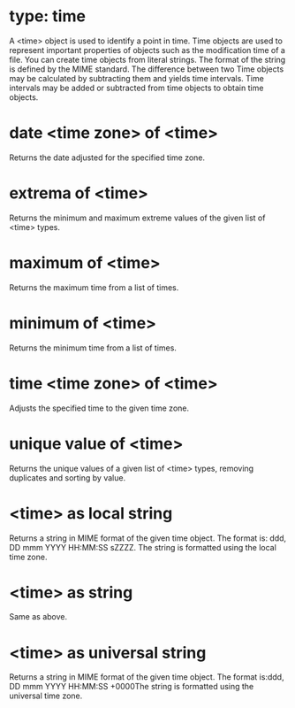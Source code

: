 # type: time

A &lt;time&gt; object is used to identify a point in time. Time objects are used to represent important properties of objects such as the modification time of a file. You can create time objects from literal strings. The format of the string is defined by the MIME standard. The difference between two Time objects may be calculated by subtracting them and yields time intervals. Time intervals may be added or subtracted from time objects to obtain time objects.

# date &lt;time zone&gt; of &lt;time&gt;

Returns the date adjusted for the specified time zone.

# extrema of &lt;time&gt;

Returns the minimum and maximum extreme values of the given list of &lt;time&gt; types.

# maximum of &lt;time&gt;

Returns the maximum time from a list of times.

# minimum of &lt;time&gt;

Returns the minimum time from a list of times.

# time &lt;time zone&gt; of &lt;time&gt;

Adjusts the specified time to the given time zone.

# unique value of &lt;time&gt;

Returns the unique values of a given list of &lt;time&gt; types, removing duplicates and sorting by value.

# &lt;time&gt; as local string

Returns a string in MIME format of the given time object. The format is: ddd, DD mmm YYYY HH:MM:SS sZZZZ. The string is formatted using the local time zone.

# &lt;time&gt; as string

Same as above.

# &lt;time&gt; as universal string

Returns a string in MIME format of the given time object. The format is:ddd, DD mmm YYYY HH:MM:SS +0000The string is formatted using the universal time zone.
